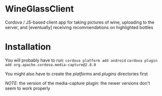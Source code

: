 WineGlassClient
===============

Cordova / JS-based client app for taking pictures of wine, uploading to the server, and [eventually] receiving recommendations on highlighted bottles

# Installation

You will probably have to run:
``cordova platform add android``
``cordova plugin add org.apache.cordova.media-capture@2.8.0``

You might also have to create the *platforms* and *plugins* directories first

*NOTE*: the version of the media-capture plugin: the newer versions don't seem to work properly
